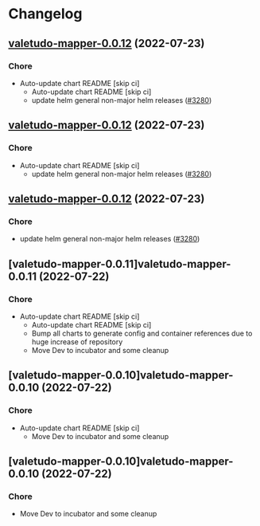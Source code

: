 # Changelog



## [valetudo-mapper-0.0.12](https://github.com/truecharts/apps/compare/valetudo-mapper-0.0.11...valetudo-mapper-0.0.12) (2022-07-23)

### Chore

- Auto-update chart README [skip ci]
  - Auto-update chart README [skip ci]
  - update helm general non-major helm releases ([#3280](https://github.com/truecharts/apps/issues/3280))




## [valetudo-mapper-0.0.12](https://github.com/truecharts/apps/compare/valetudo-mapper-0.0.11...valetudo-mapper-0.0.12) (2022-07-23)

### Chore

- Auto-update chart README [skip ci]
  - update helm general non-major helm releases ([#3280](https://github.com/truecharts/apps/issues/3280))




## [valetudo-mapper-0.0.12](https://github.com/truecharts/apps/compare/valetudo-mapper-0.0.11...valetudo-mapper-0.0.12) (2022-07-23)

### Chore

- update helm general non-major helm releases ([#3280](https://github.com/truecharts/apps/issues/3280))




## [valetudo-mapper-0.0.11]valetudo-mapper-0.0.11 (2022-07-22)

### Chore

- Auto-update chart README [skip ci]
  - Auto-update chart README [skip ci]
  - Bump all charts to generate config and container references due to huge increase of repository
  - Move Dev to incubator and some cleanup




## [valetudo-mapper-0.0.10]valetudo-mapper-0.0.10 (2022-07-22)

### Chore

- Auto-update chart README [skip ci]
  - Move Dev to incubator and some cleanup




## [valetudo-mapper-0.0.10]valetudo-mapper-0.0.10 (2022-07-22)

### Chore

- Move Dev to incubator and some cleanup
